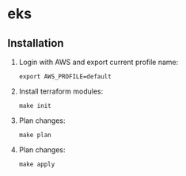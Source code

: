 # eks

## Installation

1. Login with AWS and export current profile name:
    ```shell
    export AWS_PROFILE=default
    ```

1. Install terraform modules:
    ```shell
    make init
    ```

1. Plan changes:
    ```shell
    make plan
    ```

1. Plan changes:
    ```shell
    make apply
    ```
